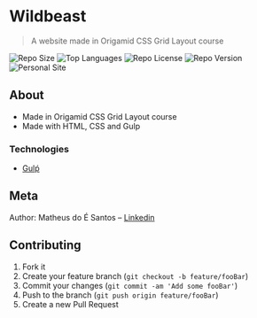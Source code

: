 # Wildbeast

> A website made in Origamid CSS Grid Layout course

![Repo Size][repo-size]
![Top Languages][top-languages]
![Repo License][repo-license]
![Repo Version][repo-version]
![Personal Site][matheus-img]


## About

<ul>
    <li>Made in Origamid CSS Grid Layout course</li>
    <li>Made with HTML, CSS and Gulp</l>
</ul>

### Technologies

<ul>
  <li><a href="https://gulpjs.com/">Gulṕ</a></li>
</ul>

## Meta

Author: Matheus do É Santos – [Linkedin](https://www.linkedin.com/in/matheusdoe-dev/)

## Contributing

1. Fork it
2. Create your feature branch (`git checkout -b feature/fooBar`)
3. Commit your changes (`git commit -am 'Add some fooBar'`)
4. Push to the branch (`git push origin feature/fooBar`)
5. Create a new Pull Request

<!-- Markdown link & img dfn's -->

[top-languages]: https://img.shields.io/github/languages/top/Matheusdoe-dev/Wildbeast?style=flat-square
[repo-size]: https://img.shields.io/github/repo-size/Matheusdoe-dev/Wildbeast?style=flat-square
[repo-license]: https://img.shields.io/github/license/Matheusdoe-dev/Wildbeast?style=flat-square
[repo-version]: https://img.shields.io/github/package-json/v/Matheusdoe-dev/Wildbeast?style=flat-square
[matheus-img]: https://img.shields.io/badge/-matheusdoe.dev-%23811662?style=flat-square
[matheus-url]: https://matheusdoe.dev
